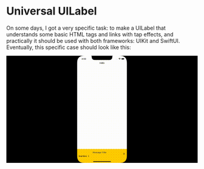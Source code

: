 # Universal UILabel

On some days, I got a very specific task: to make a UILabel that understands some basic HTML tags and links with tap effects, and practically it should be used with both frameworks: UIKit and SwiftUI. Eventually, this specific case should look like this:

![Universal UILabel](universal-uilabel.gif)